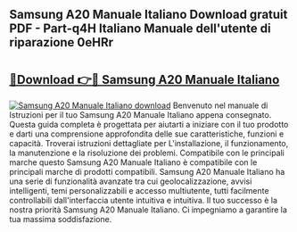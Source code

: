 ## Samsung A20 Manuale Italiano Download gratuit PDF - Part-q4H Italiano Manuale dell'utente di riparazione 0eHRr

# <h2><a href="http://dfe4gjt.blite.top/?on=Samsung+A20+Manuale+Italiano">🔗Download 👉🔴 Samsung A20 Manuale Italiano</a></h2>

[![Samsung A20 Manuale Italiano download](https://i.imgur.com/lujVjoI.png)](http://dfe4gjt.blite.top/?on=Samsung+A20+Manuale+Italiano)
Benvenuto nel manuale di Istruzioni per il tuo Samsung A20 Manuale Italiano appena consegnato. Questa guida completa è progettata per aiutarti a iniziare con il tuo prodotto e darti una comprensione approfondita delle sue caratteristiche, funzioni e capacità. Troverai istruzioni dettagliate per L'installazione, il funzionamento, la manutenzione e la risoluzione dei problemi. Compatibile con le principali marche questo Samsung A20 Manuale Italiano è compatibile con le principali marche di prodotti compatibili. Samsung A20 Manuale Italiano ha una serie di funzionalità avanzate tra cui geolocalizzazione, avvisi intelligenti, temi personalizzabili e accesso multiutente, tutti facilmente controllabili dall'interfaccia utente intuitiva e intuitiva. Il tuo successo è la nostra priorità Samsung A20 Manuale Italiano. Ci impegniamo a garantire la tua massima soddisfazione.
